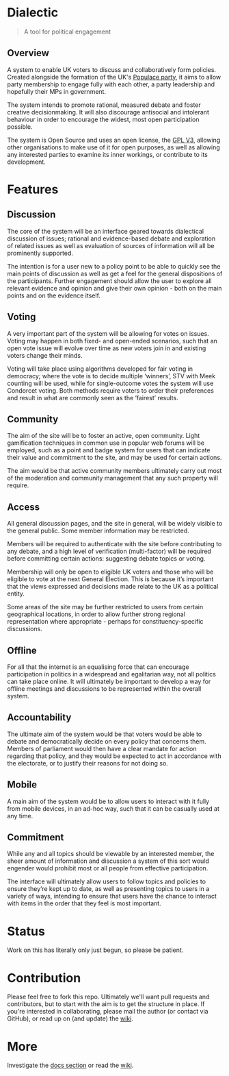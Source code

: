 # Dialectic

> A tool for political engagement

## Overview

A system to enable UK voters to discuss and collaboratively form policies. Created alongside the formation of the UK's [Populace party](http://www.wearepopulace.uk/), it aims to allow party membership to engage fully with each other, a party leadership and hopefully their MPs in government.

The system intends to promote rational, measured debate and foster creative decisionmaking. It will also discourage antisocial and intolerant behaviour in order to encourage the widest, most open participation possible.

The system is Open Source and uses an open license, the [GPL V3](./LICENSE), allowing other organisations to make use of it for open purposes, as well as allowing any interested parties to examine its inner workings, or contribute to its development.

# Features

## Discussion

The core of the system will be an interface geared towards dialectical discussion of issues; rational and evidence-based debate and exploration of related issues as well as evaluation of sources of information will all be prominently supported.

The intention is for a user new to a policy point to be able to quickly see the main points of discussion as well as get a feel for the general dispositions of the participants. Further engagement should allow the user to explore all relevant evidence and opinion and give their own opinion - both on the main points and on the evidence itself.

## Voting

A very important part of the system will be allowing for votes on issues. Voting may happen in both fixed- and open-ended scenarios, such that an open vote issue will evolve over time as new voters join in and existing voters change their minds.

Voting will take place using algorithms developed for fair voting in democracy; where the vote is to decide multiple ‘winners’, STV with Meek counting will be used, while for single-outcome votes the system will use Condorcet voting. Both methods require voters to order their preferences and result in what are commonly seen as the ‘fairest’ results.

## Community

The aim of the site will be to foster an active, open community. Light gamification techniques in common use in popular web forums will be employed, such as a point and badge system for users that can indicate their value and commitment to the site, and may be used for certain actions.

The aim would be that active community members ultimately carry out most of the moderation and community management that any such property will require.

## Access

All general discussion pages, and the site in general, will be widely visible to the general public. Some member information may be restricted.

Members will be required to authenticate with the site before contributing to any debate, and a high level of verification (multi-factor) will be required before committing certain actions: suggesting debate topics or voting.

Membership will only be open to eligible UK voters and those who will be eligible to vote at the next General Election. This is because it’s important that the views expressed and decisions made relate to the UK as a political entity.

Some areas of the site may be further restricted to users from certain geographical locations, in order to allow further strong regional representation where appropriate - perhaps for constituency-specific discussions.

## Offline

For all that the internet is an equalising force that can encourage participation in politics in a widespread and egalitarian way, not all politics can take place online. It will ultimately be important to develop a way for offline meetings and discussions to be represented within the overall system.

## Accountability

The ultimate aim of the system would be that voters would be able to debate and democratically decide on every policy that concerns them. Members of parliament would then have a clear mandate for action regarding that policy, and they would be expected to act in accordance with the electorate, or to justify their reasons for not doing so.

## Mobile

A main aim of the system would be to allow users to interact with it fully from mobile devices, in an ad-hoc way, such that it can be casually used at any time.

## Commitment

While any and all topics should be viewable by an interested member, the sheer amount of information and discussion a system of this sort would engender would prohibit most or all people from effective participation.

The interface will ultimately allow users to follow topics and policies to ensure they’re kept up to date, as well as presenting topics to users in a variety of ways, intending to ensure that users have the chance to interact with items in the order that they feel is most important.

# Status

Work on this has literally only just begun, so please be patient.

# Contribution

Please feel free to fork this repo. Ultimately we'll want pull requests and contributors, but to start with the aim is to get the structure in place. If you're interested in collaborating, please mail the author (or contact via GitHub), or read up on (and update) the  [wiki](https://github.com/marcelkornblum/dialectic/wiki).

# More

Investigate the [docs section](./docs/README.md) or read the [wiki](https://github.com/marcelkornblum/dialectic/wiki).
